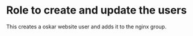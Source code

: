 # Role to create and update the users

This creates a oskar website user and adds it to the nginx group.